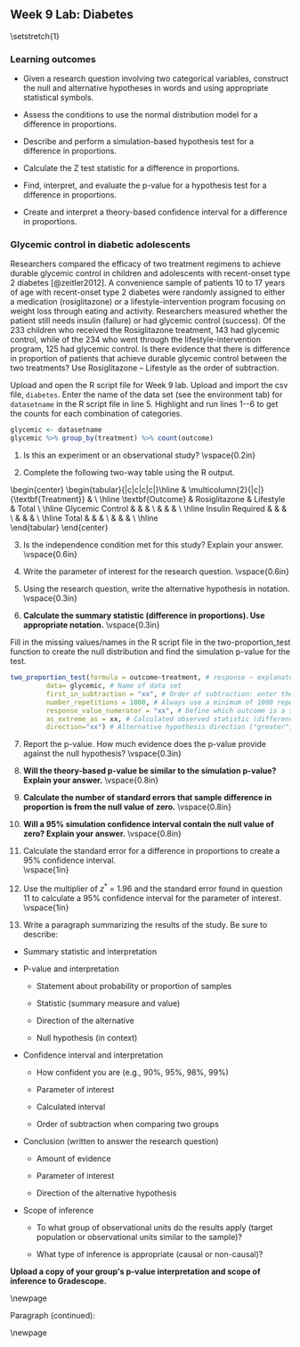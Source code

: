 ## Week 9 Lab:  Diabetes

\setstretch{1}

### Learning outcomes

* Given a research question involving two categorical variables, construct the null and alternative hypotheses
  in words and using appropriate statistical symbols.
  
* Assess the conditions to use the normal distribution model for a difference in proportions.

* Describe and perform a simulation-based hypothesis test for a difference in proportions.

* Calculate the Z test statistic for a difference in proportions.

* Find, interpret, and evaluate the p-value for a hypothesis test for a difference in proportions.

* Create and interpret a theory-based confidence interval for a difference in proportions.

### Glycemic control in diabetic adolescents

Researchers compared the efficacy of two treatment regimens to achieve durable glycemic control in children and adolescents with recent-onset type 2 diabetes [@zeitler2012].  A convenience sample of patients 10 to 17 years of age with recent-onset type 2 diabetes were randomly assigned to either a medication (rosiglitazone) or a lifestyle-intervention program focusing on weight loss through eating and activity.  Researchers measured whether the patient still needs insulin (failure) or had glycemic control (success).  Of the 233 children who received the Rosiglitazone treatment, 143 had glycemic control, while of the 234 who went through the lifestyle-intervention program, 125 had glycemic control. Is there evidence that there is difference in proportion of patients that achieve durable glycemic control between the two treatments?  Use Rosiglitazone – Lifestyle as the order of subtraction.

Upload and open the R script file for Week 9 lab. Upload and import the csv file, `diabetes`. Enter the name of the data set (see the environment tab) for `datasetname` in the R script file in line 5. Highlight and run lines 1--6 to get the counts for each combination of categories.


```r
glycemic <- datasetname
glycemic %>% group_by(treatment) %>% count(outcome)
```

1. Is this an experiment or an observational study?
\vspace{0.2in}

2. Complete the following two-way table using the R output.

\begin{center}
\begin{tabular}{|c|c|c|c|}\hline
 & \multicolumn{2}{|c|}{\textbf{Treatment}} & \\ \hline
\textbf{Outcome} & Rosiglitazone & Lifestyle & Total \\ \hline
 Glycemic Control & & & \\ 
 & & & \\ \hline
 Insulin Required & & & \\ 
 & & & \\ \hline
 Total & & &  \\ 
 & & & \\ \hline  
\end{tabular}
\end{center}

3. Is the independence condition met for this study? Explain your answer.
\vspace{0.6in}

4. Write the parameter of interest for the research question.
\vspace{0.6in}

5. Using the research question, write the alternative hypothesis in notation.
\vspace{0.3in}

6. **Calculate the summary statistic (difference in proportions).  Use appropriate notation.**
\vspace{0.3in}

Fill in the missing values/names in the R script file in the two-proportion_test function to create the null distribution and find the simulation p-value for the test.


```r
two_proportion_test(formula = outcome~treatment, # response ~ explanatory
         data= glycemic, # Name of data set
         first_in_subtraction = "xx", # Order of subtraction: enter the name of Group 1
         number_repetitions = 1000, # Always use a minimum of 1000 repetitions
         response_value_numerator = "xx", # Define which outcome is a success 
         as_extreme_as = xx, # Calculated observed statistic (difference in sample proportions)
         direction="xx") # Alternative hypothesis direction ("greater","less","two-sided")
```

7. Report the p-value. How much evidence does the p-value provide against the null hypothesis?
\vspace{0.3in}

8.  **Will the theory-based p-value be similar to the simulation p-value?  Explain your answer.**
\vspace{0.8in}

9. **Calculate the number of standard errors that sample difference in proportion is from the null value of zero.**
\vspace{0.8in}

10.  **Will a 95\% simulation confidence interval contain the null value of zero? Explain your answer.**
\vspace{0.8in}

11. Calculate the standard error for a difference in proportions to create a 95\% confidence interval.  
\vspace{1in}

12.  Use the multiplier of $z^*$ = 1.96 and the standard error found in question 11 to calculate a 95\% confidence interval for the parameter of interest.
\vspace{1in}

13. Write a paragraph summarizing the results of the study.  Be sure to describe:

* Summary statistic and interpretation

* P-value and interpretation

    * Statement about probability or proportion of samples
    
    * Statistic (summary measure and value)
    
    * Direction of the alternative 
    
    * Null hypothesis (in context) 


* Confidence interval and interpretation

    * How confident you are (e.g., 90%, 95%, 98%, 99%)
    
    * Parameter of interest
    
    * Calculated interval
    
    * Order of subtraction when comparing two groups


* Conclusion (written to answer the research question)

    * Amount of evidence
    
    * Parameter of interest 
    
    * Direction of the alternative hypothesis


* Scope of inference

    * To what group of observational units do the results apply (target population or observational units similar to the sample)?
	
    * What type of inference is appropriate (causal or non-causal)?

**Upload a copy of your group's p-value interpretation and scope of inference to Gradescope.** 

\newpage

Paragraph (continued): 

\newpage
